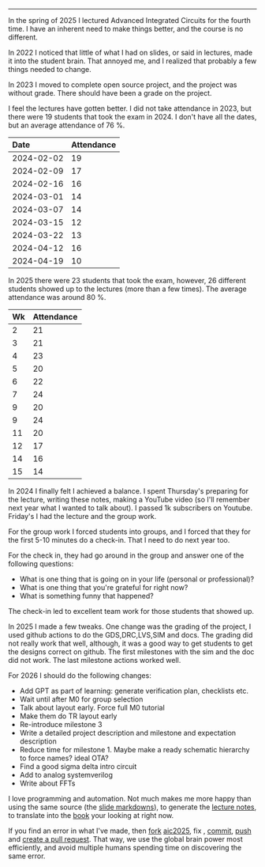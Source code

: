 

---

<!--pan_title:Background -->

In the spring of 2025 I lectured Advanced Integrated Circuits for the fourth
time. I have an inherent need to make things better, and the course is no
different.

In 2022 I noticed that  little of what I had on slides, or
said in lectures, made it into the student brain. That annoyed me,
and I realized that probably a few things needed to change.

In 2023 I moved to complete open source project, and the project was without
grade. There should have been a grade on the project. 

I feel the lectures have gotten better. I did not take attendance in 2023, but there were 19 students that took the
exam in 2024. I don't
have all the dates, but an average attendance of 76 %. 

|Date|Attendance|
|:---|:---|
|2024-02-02|19|
|2024-02-09|17|
|2024-02-16|16|
|2024-03-01|14|
|2024-03-07|14|
|2024-03-15|12|
|2024-03-22|13|
|2024-04-12|16|
|2024-04-19|10|

In 2025 there were 23 students that took the exam, however, 26 different
students showed up to the lectures (more than a few times). The average
attendance was around 80 %. 

|Wk|Attendance|
|:--|:---|
|2|21|
|3|21|
|4|23|
|5|20|
|6|22|
|7|24|
|9|20|
|9|24|
|11|20|
|12|17|
|14|16|
|15|14|

In 2024 I finally felt I achieved a balance. I spent Thursday's
preparing for the lecture, writing these notes, making a YouTube video (so I'll
remember next year what I wanted to talk about). I passed 1k subscribers on Youtube.
Friday's I had the lecture and the group work. 

For the group work I forced students into groups, and I forced that they for the
first 5-10 minutes do a check-in. That I need to do next year too.

For the check in, they had go around in the group and answer one of the
following questions:

- What is one thing that is going on in your life (personal or professional)?
- What is one thing that you're grateful for right now?
- What is something funny that happened?

The check-in led to excellent team work for those students that showed up. 

In 2025 I made a few tweaks. One change was the grading of the project, I used github actions to
do the GDS,DRC,LVS,SIM and docs. The grading did not really work that well,
although, it was a good way to get students to get the designs correct on
github. The first milestones with the sim and the doc did not work. The last
milestone actions worked well. 

For 2026 I should do the following changes:

- Add GPT as part of learning: generate verification plan, checklists etc. 
- Wait until after M0 for group selection
- Talk about layout early. Force full M0 tutorial
- Make them do TR layout early
- Re-introduce milestone 3 
- Write a detailed project description and milestone and expectation description
- Reduce time for milestone 1. Maybe make a ready schematic hierarchy to force names? ideal OTA?
- Find a good sigma delta intro circuit
- Add to analog systemverilog
- Write about FFTs

I love programming and automation. Not much makes me more happy than using the
same source (the [slide
markdowns](https://github.com/wulffern/aic2025/tree/main/lectures)), to generate the [lecture notes](https://analogicus.com/aic2025/), to translate
into the [book](https://analogicus.com/aic2025/assets/aic.pdf) your looking at right now.

If you find an error in what I've made, then [fork](https://docs.github.com/en/get-started/quickstart/fork-a-repo) [aic2025](https://github.com/wulffern/aic2025), fix , [commit](https://git-scm.com/docs/git-commit), [push](https://git-scm.com/docs/git-push) and [create a pull request](https://docs.github.com/en/desktop/contributing-and-collaborating-using-github-desktop/working-with-your-remote-repository-on-github-or-github-enterprise/creating-an-issue-or-pull-request). That way, we use the global brain power most efficiently, and avoid multiple humans spending time on discovering the same error.
